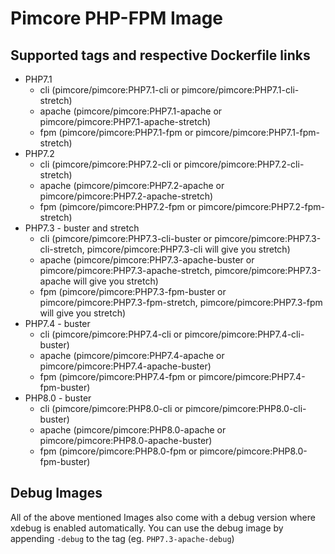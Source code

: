 # Pimcore PHP-FPM Image

## Supported tags and respective Dockerfile links
 - PHP7.1
    - cli (pimcore/pimcore:PHP7.1-cli or pimcore/pimcore:PHP7.1-cli-stretch)
    - apache (pimcore/pimcore:PHP7.1-apache or pimcore/pimcore:PHP7.1-apache-stretch)
    - fpm (pimcore/pimcore:PHP7.1-fpm or pimcore/pimcore:PHP7.1-fpm-stretch)
 - PHP7.2
    - cli (pimcore/pimcore:PHP7.2-cli or pimcore/pimcore:PHP7.2-cli-stretch)
    - apache (pimcore/pimcore:PHP7.2-apache or pimcore/pimcore:PHP7.2-apache-stretch)
    - fpm (pimcore/pimcore:PHP7.2-fpm or pimcore/pimcore:PHP7.2-fpm-stretch)
 - PHP7.3 - buster and stretch
    - cli (pimcore/pimcore:PHP7.3-cli-buster or pimcore/pimcore:PHP7.3-cli-stretch, pimcore/pimcore:PHP7.3-cli will give you stretch)
    - apache (pimcore/pimcore:PHP7.3-apache-buster or pimcore/pimcore:PHP7.3-apache-stretch, pimcore/pimcore:PHP7.3-apache will give you stretch)
    - fpm (pimcore/pimcore:PHP7.3-fpm-buster or pimcore/pimcore:PHP7.3-fpm-stretch, pimcore/pimcore:PHP7.3-fpm will give you stretch)
 - PHP7.4 - buster
    - cli (pimcore/pimcore:PHP7.4-cli or pimcore/pimcore:PHP7.4-cli-buster)
    - apache (pimcore/pimcore:PHP7.4-apache or pimcore/pimcore:PHP7.4-apache-buster)
    - fpm (pimcore/pimcore:PHP7.4-fpm or pimcore/pimcore:PHP7.4-fpm-buster)
 - PHP8.0 - buster
    - cli (pimcore/pimcore:PHP8.0-cli or pimcore/pimcore:PHP8.0-cli-buster)
    - apache (pimcore/pimcore:PHP8.0-apache or pimcore/pimcore:PHP8.0-apache-buster)
    - fpm (pimcore/pimcore:PHP8.0-fpm or pimcore/pimcore:PHP8.0-fpm-buster)

## Debug Images
All of the above mentioned Images also come with a debug version where xdebug is enabled automatically. You can use the debug image by appending `-debug` to the tag (eg. `PHP7.3-apache-debug`)
